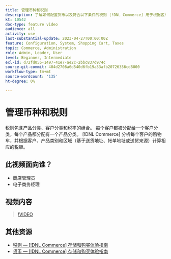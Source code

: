 ```yaml
---
title: 管理币种和税则
description: 了解如何配置货币以及符合以下条件的税则 [!DNL Commerce] 用于根据客户和产品类别计算相应的税额。
kt: 10542
doc-type: feature video
audience: all
activity: use
last-substantial-update: 2023-04-27T00:00:00Z
feature: Configuration, System, Shopping Cart, Taxes
topic: Commerce, Administration
role: Admin, Leader, User
level: Beginner, Intermediate
exl-id: d72fd055-1497-41e7-ae2c-2bbc837d974c
source-git-commit: 404d2708a6d540d6fb19a33afb20726356cd8000
workflow-type: tm+mt
source-wordcount: '135'
ht-degree: 0%

---
```


# 管理币种和税则

税则包含产品分类、客户分类和税率的组合。 每个客户都被分配给一个客户分类，每个产品都分配有一个产品分类。 [!DNL Commerce] 分析每个客户的购物车，并根据客户、产品类别和区域（基于送货地址、帐单地址或送货来源）计算相应的税额。

## 此视频面向谁？

- 商店管理员
- 电子商务经理

## 视频内容

>[!VIDEO](https://video.tv.adobe.com/v/343657?quality=12&learn=on)

## 其他资源

- [税则 —  [!DNL Commerce] 存储和购买体验指南](https://experienceleague.adobe.com/docs/commerce-admin/stores-sales/site-store/taxes/tax-rules.html)
- [货币 —  [!DNL Commerce] 存储和购买体验指南](https://experienceleague.adobe.com/docs/commerce-admin/stores-sales/site-store/currency/currency.html)
